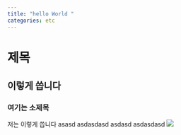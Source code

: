 ```yaml
---
title: "hello World "
categories: etc
---
```


# 제목

## 이렇게 씁니다

### 여기는 소제목

저는 이렇게 씁니다
asasd
asdasdasd
asdasd
asdasdasd
![](https://images.velog.io/images/noahshin__11/post/30e5cde2-aec3-4c9a-8cda-17134d4b16b0/Screen%20Shot%202020-10-28%20at%209.16.53%20AM.png)
